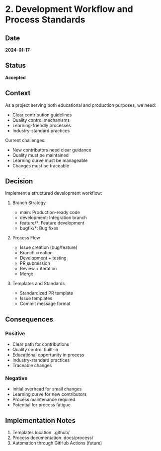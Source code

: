 # 2. Development Workflow and Process Standards
## Date
**2024-01-17**

## Status
**Accepted**

## Context
As a project serving both educational and production purposes, we need:
- Clear contribution guidelines
- Quality control mechanisms
- Learning-friendly processes
- Industry-standard practices

Current challenges:
- New contributors need clear guidance
- Quality must be maintained
- Learning curve must be manageable
- Changes must be traceable

## Decision
Implement a structured development workflow:

1. Branch Strategy
   - main: Production-ready code
   - development: Integration branch
   - feature/*: Feature development
   - bugfix/*: Bug fixes

2. Process Flow
   - Issue creation (bug/feature)
   - Branch creation
   - Development + testing
   - PR submission
   - Review + iteration
   - Merge

3. Templates and Standards
   - Standardized PR template
   - Issue templates
   - Commit message format

## Consequences

### Positive
- Clear path for contributions
- Quality control built-in
- Educational opportunity in process
- Industry-standard practices
- Traceable changes

### Negative
- Initial overhead for small changes
- Learning curve for new contributors
- Process maintenance required
- Potential for process fatigue

## Implementation Notes
1. Templates location: .github/
2. Process documentation: docs/process/
3. Automation through GitHub Actions (future)